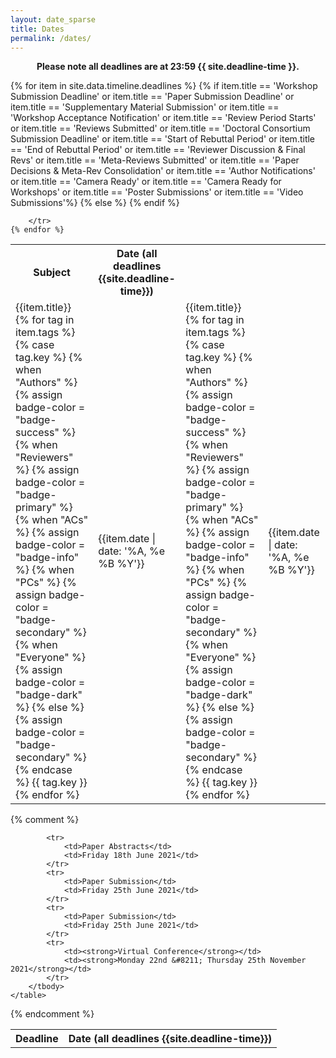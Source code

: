```yaml
---
layout: date_sparse
title: Dates
permalink: /dates/
---
```


<p align="center"><strong>
    Please note all deadlines are at 23:59 {{ site.deadline-time }}.
</strong></p>


<div class="row pl-2 pr-2 pt-2 pb-2 mx-auto justify-content-center">
<table class="table table-striped table-bordered" style="max-width: 750px;">
  <tbody>
    <tr><th scope="row">Subject</th>
        <th scope="row">Date (all deadlines {{site.deadline-time}})</th></tr>
    {% for item in site.data.timeline.deadlines %}
        <tr>
          {% if item.title == 'Workshop Submission Deadline' or item.title == 'Paper Submission Deadline' or item.title == 'Supplementary Material Submission' or item.title == 'Workshop Acceptance Notification' or item.title == 'Review Period Starts' or item.title == 'Reviews Submitted' or item.title == 'Doctoral Consortium Submission Deadline' or item.title == 'Start of Rebuttal Period' or item.title == 'End of Rebuttal Period' or item.title == 'Reviewer Discussion & Final Revs' or item.title == 'Meta-Reviews Submitted' or item.title == 'Paper Decisions & Meta-Rev Consolidation' or item.title == 'Author Notifications' or item.title == 'Camera Ready' or item.title == 'Camera Ready for Workshops' or item.title == 'Poster Submissions' or item.title == 'Video Submissions'%} 
            <td>{{item.title}}&nbsp;
                {% for tag in item.tags %}
                {% case tag.key %}
                  {% when "Authors" %}
                     {% assign badge-color = "badge-success" %}
                  {% when "Reviewers" %}
                     {% assign badge-color = "badge-primary" %}
                  {% when "ACs" %}
                     {% assign badge-color = "badge-info" %}
                  {% when "PCs" %}
                     {% assign badge-color = "badge-secondary" %}
                  {% when "Everyone" %}
                     {% assign badge-color = "badge-dark" %}
                  {% else %}
                     {% assign badge-color = "badge-secondary" %}
                {% endcase %}
                  <span class="badge {{badge-color}} mt-2 mb-2" style="font-weight: normal;">{{ tag.key }}</span>
                {% endfor %}
            </td>                
            <td>{{item.date | date: '%A, %e %B %Y'}}</td>
          {% else %}
            <td>{{item.title}}&nbsp;
                {% for tag in item.tags %}
                {% case tag.key %}
                  {% when "Authors" %}
                     {% assign badge-color = "badge-success" %}
                  {% when "Reviewers" %}
                     {% assign badge-color = "badge-primary" %}
                  {% when "ACs" %}
                     {% assign badge-color = "badge-info" %}
                  {% when "PCs" %}
                     {% assign badge-color = "badge-secondary" %}
                  {% when "Everyone" %}
                     {% assign badge-color = "badge-dark" %}
                  {% else %}
                     {% assign badge-color = "badge-secondary" %}
                {% endcase %}
                  <span class="badge {{badge-color}} mt-2 mb-2" style="font-weight: normal;">{{ tag.key }}</span>
                {% endfor %}
            </td>
            <td>{{item.date | date: '%A, %e %B %Y'}}</td>
          {% endif %}
            
        </tr>
    {% endfor %}
  </tbody>
</table>
</div>

{% comment %}

<div class="row pl-2 pr-2 pt-2 pb-2 mx-auto justify-content-center">
<table class="table table-striped table-bordered" style="max-width: 750px;">
  <!--<thead>
    <tr>
      <th scope="col">#</th>
      <th scope="col">First</th>
      <th scope="col">Last</th>
      <th scope="col">Handle</th>
    </tr>
  </thead>-->
  <tbody>
    <tr><th scope="row">Deadline</th>
        <th scope="row">Date (all deadlines {{site.deadline-time}})</th></tr>

            <tr>
                <td>Paper Abstracts</td>
                <td>Friday 18th June 2021</td>
            </tr>
            <tr>
                <td>Paper Submission</td>
                <td>Friday 25th June 2021</td>
            </tr>
            <tr>
                <td>Paper Submission</td>
                <td>Friday 25th June 2021</td>
            </tr>
            <tr>
                <td><strong>Virtual Conference</strong></td>
                <td><strong>Monday 22nd &#8211; Thursday 25th November 2021</strong></td>
            </tr>
        </tbody>
    </table>
</div>

<!--<tr>
    <td>Reviews Submitted</td>
    <td>Thursday 18th June 2020</td>
</tr>
<tr>
    <td>Reviews to Authors,<br>Start of Rebuttal Period</td>
    <td>Friday 26th June 2020</td>
</tr>
<tr>
    <td>Author Rebuttals Submitted</td>
    <td>Thursday 2nd July 2020</td>
</tr>
<tr>
    <td>Area Chair Decisions</td>
    <td>Thursday 23rd July 2020</td>
</tr>
<tr>
    <td>Author Notification</td>
    <td>Wednesday 29th July 2020</td>
</tr>
<tr>
    <td>Camera Ready Submission (PDF and Supplementary Material)</td>
    <td>Thursday 13th August 2020</td>
</tr>
<tr>
    <td>Virtual Conference Video Submissions</td>
    <td>Thursday 20th August 2020</td>
</tr>
<tr>
    <td>Deadline for payment of per paper event enabling fee</td>
    <td>Thursday 27th August 2020</td>
</tr>-->

{% endcomment %}

